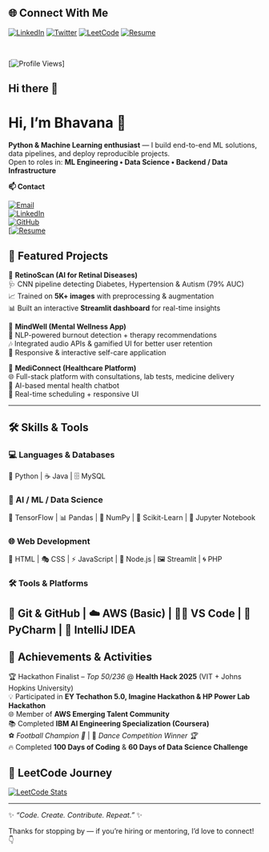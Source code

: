 ## 🌐 Connect With Me  

   [![LinkedIn](https://img.shields.io/badge/LINKEDIN-0077B5?style=for-the-badge&logo=linkedin&logoColor=white)](https://www.linkedin.com/in/bhavana-koli-567029220/) 
   [![Twitter](https://img.shields.io/badge/TWITTER-1DA1F2?style=for-the-badge&logo=twitter&logoColor=white)](https://x.com/BhavanaKoli6) 
   [![LeetCode](https://img.shields.io/badge/LEETCODE-FFA116?style=for-the-badge&logo=leetcode&logoColor=white)](https://leetcode.com/u/BhavanaKoli/) 
   [![Resume](https://img.shields.io/badge/RESUME-PDF-orange?style=for-the-badge&logo=adobeacrobat&logoColor=white)](./BhavanaKoli_VITBhopalUniversity_BCE.pdf)

<br>

[![Profile Views](https://komarev.com/ghpvc/?username=BhavanaKoli&label=Profile%20views&color=ff5733&style=for-the-badge)]

## Hi there 👋

<!-- Profile README for Bhavana-34 -->
# Hi, I’m Bhavana 👋

**Python & Machine Learning enthusiast** — I build end-to-end ML solutions, data pipelines, and deploy reproducible projects.  
Open to roles in: **ML Engineering • Data Science • Backend / Data Infrastructure**

**📫 Contact**

[![Email](https://img.shields.io/badge/Email-D14836?style=flat-square&logo=gmail&logoColor=white)](mailto:bk609469@gmail.com)  
[![LinkedIn](https://img.shields.io/badge/LinkedIn-0077B5?style=flat-square&logo=linkedin&logoColor=white)](https://linkedin.com/in/bhavana-koli-567029220)  
[![GitHub](https://img.shields.io/badge/GitHub-181717?style=flat-square&logo=github&logoColor=white)](https://github.com/Bhavana-34)  
[[![Resume](https://img.shields.io/badge/RESUME-FF5722?style=for-the-badge&logo=adobeacrobatreader&logoColor=white)](./BhavanaKoli_VITBhopalUniversity_BCE.pdf)


## 🚀 Featured Projects  

🔬 **RetinoScan (AI for Retinal Diseases)**  
🩺 CNN pipeline detecting Diabetes, Hypertension & Autism (79% AUC)  
📈 Trained on **5K+ images** with preprocessing & augmentation  
📊 Built an interactive **Streamlit dashboard** for real-time insights  

🧠 **MindWell (Mental Wellness App)**  
💬 NLP-powered burnout detection + therapy recommendations  
🎶 Integrated audio APIs & gamified UI for better user retention  
📱 Responsive & interactive self-care application  

💊 **MediConnect (Healthcare Platform)**  
🌐 Full-stack platform with consultations, lab tests, medicine delivery  
🤖 AI-based mental health chatbot  
📅 Real-time scheduling + responsive UI  

---


## 🛠️ Skills & Tools
### 💻 Languages & Databases  
🐍 Python | ☕ Java | 🗄️ MySQL  

### 🤖 AI / ML / Data Science  
🧠 TensorFlow | 📊 Pandas | 🔢 NumPy | 🎯 Scikit-Learn | 🧪 Jupyter Notebook  

### 🌐 Web Development  
🎨 HTML | 🎭 CSS | ⚡ JavaScript | 🌱 Node.js | 🖼️ Streamlit | 🌀 PHP  

### 🛠️ Tools & Platforms  
🔧 Git & GitHub | ☁️ AWS (Basic) | 🧑‍💻 VS Code | 🖤 PyCharm | 🚀 IntelliJ IDEA  
---


## 🏅 Achievements & Activities  

🏆 Hackathon Finalist – *Top 50/236* @ **Health Hack 2025** (VIT + Johns Hopkins University)  
💡 Participated in **EY Techathon 5.0, Imagine Hackathon & HP Power Lab Hackathon**  
🌐 Member of **AWS Emerging Talent Community**  
📚 Completed **IBM AI Engineering Specialization (Coursera)**  
⚽ *Football Champion 🥇* | 🕺 *Dance Competition Winner 🏆*  
🔥 Completed **100 Days of Coding** & **60 Days of Data Science Challenge**

## 🧩 LeetCode Journey  

[![LeetCode Stats](https://leetcard.jacoblin.cool/BhavanaKoli?theme=dark&font=Karma&ext=heatmap)](https://leetcode.com/u/BhavanaKoli/)  

---

✨ *“Code. Create. Contribute. Repeat.”* ✨


Thanks for stopping by — if you’re hiring or mentoring, I’d love to connect! 👇
